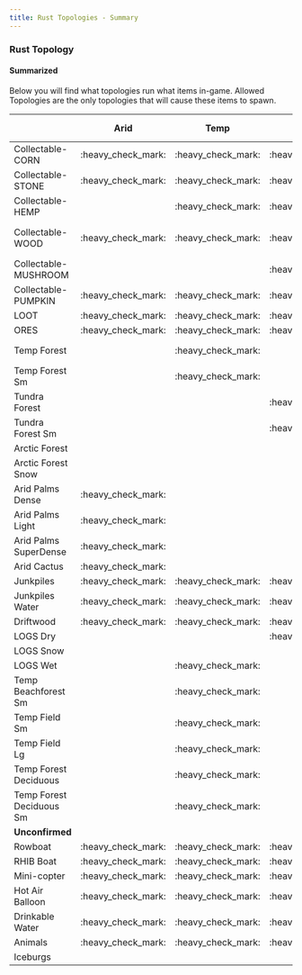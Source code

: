 ```yaml
---
title: Rust Topologies - Summary 
---
```


<h3>Rust Topology</h3>
<h4>Summarized</h4>
<p>Below you will find what topologies run what items in-game.  Allowed Topologies are the only topologies that will cause these items to spawn.</p>
<table>
<thead>
<tr class="header">
   <th></th>
   <th>Arid</th>
   <th>Temp</th>
   <th>Tundra</th>
   <th>Arctic</th>
   <th>Dirt</th>
   <th>Snow</th>
    <th>Sand</th>
   <th>Rock</th>
   <th>Grass</th>
   <th>Forest</th>
   <th>Stones</th>
   <th>Gravel</th>
   <th>Allowed<br>Topologies</th>
</tr>
</thead>
<tbody>
 <tr >
  <td>Collectable-CORN</td>
  <td markdown="span">:heavy_check_mark:</td>
  <td markdown="span">:heavy_check_mark:</td>
  <td markdown="span">:heavy_check_mark:</td>
  <td markdown="span"></td>
  <td markdown="span"></td>
  <td markdown="span"></td>
  <td markdown="span"></td>
  <td markdown="span"></td>
  <td markdown="span">:heavy_check_mark:</td>
  <td markdown="span">:heavy_check_mark:</td>
  <td markdown="span"></td>
  <td markdown="span"></td>
  <td markdown="span">Riverside,Lakeside<span style="color:green;font-size: 16px; font-family: 'Wingdings 2'">&#117;&#118;</span><span style="color:red;font-family: 'Wingdings 2'">&#120;&#123;&#124;&#125;</span></td>
 </tr>
<tr >
  <td>Collectable-STONE</td>
  <td markdown="span">:heavy_check_mark:</td>
  <td markdown="span">:heavy_check_mark:</td>
  <td markdown="span">:heavy_check_mark:</td>
  <td markdown="span"></td>
  <td markdown="span">:heavy_check_mark:</td>
  <td markdown="span">:heavy_check_mark:</td>
  <td markdown="span">:heavy_check_mark:</td>
  <td markdown="span"></td>
  <td markdown="span">:heavy_check_mark:</td>
  <td markdown="span">:heavy_check_mark:</td>
  <td markdown="span"></td>
  <td markdown="span"></td>
  <td markdown="span">Field,Forest</td>
 </tr>
 <tr >
  <td>Collectable-HEMP</td>
  <td markdown="span"></td>
  <td markdown="span">:heavy_check_mark:</td>
  <td markdown="span">:heavy_check_mark:</td>
  <td markdown="span"></td>
  <td markdown="span">:heavy_check_mark:</td>
  <td markdown="span"></td>
  <td markdown="span"></td>
  <td markdown="span"></td>
  <td markdown="span">:heavy_check_mark:</td>
  <td markdown="span">:heavy_check_mark:</td>
  <td markdown="span"></td>
  <td markdown="span"></td>
  <td markdown="span">Field,Forest</td>
 </tr>
 <tr >
  <td >Collectable-WOOD</td>
  <td markdown="span">:heavy_check_mark:</td>
  <td markdown="span">:heavy_check_mark:</td>
  <td markdown="span">:heavy_check_mark:</td>
  <td markdown="span"></td>
  <td markdown="span"></td>
  <td markdown="span"></td>
  <td markdown="span"></td>
  <td markdown="span"></td>
  <td markdown="span">:heavy_check_mark:</td>
  <td markdown="span">:heavy_check_mark:</td>
  <td markdown="span"></td>
  <td markdown="span"></td>
  <td markdown="span">Field,Cliff,Beachside,<br>Forestside,Forest,Oceanside,<br>Riverside,Lakeside,Cliffside</td>
 </tr>
 <tr>
 <td>Collectable-MUSHROOM</td>
  <td markdown="span"></td>
  <td markdown="span"></td>
  <td markdown="span">:heavy_check_mark:</td>
  <td markdown="span"></td>
  <td markdown="span"></td>
  <td markdown="span"></td>
  <td markdown="span"></td>
  <td markdown="span"></td>
  <td markdown="span"></td>
  <td markdown="span">:heavy_check_mark:</td>
  <td markdown="span"></td>
  <td markdown="span"></td>
  <td markdown="span">Forest</td>
  
 </tr>
 <tr >
  <td>Collectable-PUMPKIN</td>
  <td markdown="span">:heavy_check_mark:</td>
  <td markdown="span">:heavy_check_mark:</td>
  <td markdown="span">:heavy_check_mark:</td>
  <td markdown="span"></td>
  <td markdown="span"></td>
  <td markdown="span"></td>
  <td markdown="span"></td>
  <td markdown="span"></td>
  <td markdown="span">:heavy_check_mark:</td>
  <td markdown="span">:heavy_check_mark:</td>
  <td markdown="span"></td>
  <td markdown="span"></td>
  <td markdown="span">Riverside,Lakeside</td>
 </tr>
 <tr >
  <td>LOOT</td>
  <td markdown="span">:heavy_check_mark:</td>
  <td markdown="span">:heavy_check_mark:</td>
  <td markdown="span">:heavy_check_mark:</td>
  <td markdown="span">:heavy_check_mark:</td>
  <td markdown="span">:heavy_check_mark:</td>
  <td markdown="span">:heavy_check_mark:</td>
  <td markdown="span">:heavy_check_mark:</td>
  <td markdown="span">:heavy_check_mark:</td>
  <td markdown="span">:heavy_check_mark:</td>
  <td markdown="span">:heavy_check_mark:</td>
  <td markdown="span">:heavy_check_mark:</td>
  <td markdown="span">:heavy_check_mark:</td>
  <td markdown="span">Monument</td>
 </tr>
<tr >
  <td>ORES</td>
  <td markdown="span">:heavy_check_mark:</td>
  <td markdown="span">:heavy_check_mark:</td>
  <td markdown="span">:heavy_check_mark:</td>
  <td markdown="span">:heavy_check_mark:</td>
  <td markdown="span">:heavy_check_mark:</td>
  <td markdown="span">:heavy_check_mark:</td>
  <td markdown="span">:heavy_check_mark:</td>
  <td markdown="span">:heavy_check_mark:</td>
  <td markdown="span">:heavy_check_mark:</td>
  <td markdown="span">:heavy_check_mark:</td>
  <td markdown="span">:heavy_check_mark:</td>
  <td markdown="span">:heavy_check_mark:</td>
  <td markdown="span">Decor,Cliffside,Clutter</td>
 </tr>
 <tr >
  <td>Temp Forest</td>
  <td markdown="span"></td>
  <td markdown="span">:heavy_check_mark:</td>
  <td markdown="span"></td>
  <td markdown="span"></td>
  <td markdown="span"></td>
  <td markdown="span"></td>
  <td markdown="span"></td>
  <td markdown="span"></td>
  <td markdown="span">:heavy_check_mark:</td>
  <td markdown="span">:heavy_check_mark:</td>
  <td markdown="span"></td>
  <td markdown="span"></td>
  <td markdown="span">Forest,Decor,Cliffside<br>Clutter</td>
 </tr>
 <tr >
  <td>Temp Forest Sm</td>
  <td markdown="span"></td>
  <td markdown="span">:heavy_check_mark:</td>
  <td markdown="span"></td>
  <td markdown="span"></td>
  <td markdown="span"></td>
  <td markdown="span"></td>
  <td markdown="span"></td>
  <td markdown="span"></td>
  <td markdown="span">:heavy_check_mark:</td>
  <td markdown="span">:heavy_check_mark:</td>
  <td markdown="span"></td>
  <td markdown="span"></td>
  <td markdown="span">Forest,Decor,Cliffside<br>Clutter</td>
 </tr>
<tr >
  <td>Tundra Forest</td>
  <td markdown="span"></td>
  <td markdown="span"></td>
  <td markdown="span">:heavy_check_mark:</td>
  <td markdown="span"></td>
  <td markdown="span"></td>
  <td markdown="span"></td>
  <td markdown="span"></td>
  <td markdown="span"></td>
  <td markdown="span"></td>
  <td markdown="span">:heavy_check_mark:</td>
  <td markdown="span"></td>
  <td markdown="span"></td>
 <td markdown="span">Forest,Decor,Cliffside<br>Clutter</td> 
 </tr>
 <tr >
  <td>Tundra Forest Sm</td>
  <td markdown="span"></td>
  <td markdown="span"></td>
  <td markdown="span">:heavy_check_mark:</td>
  <td markdown="span"></td>
  <td markdown="span"></td>
  <td markdown="span"></td>
  <td markdown="span"></td>
  <td markdown="span"></td>
  <td markdown="span">:heavy_check_mark:</td>
  <td markdown="span">:heavy_check_mark:</td>
  <td markdown="span"></td>
  <td markdown="span"></td>
 <td markdown="span">Forest,Decor,Cliffside<br>Clutter</td>
 </tr>
<tr >
  <td>Arctic Forest</td>
  <td markdown="span"></td>
  <td markdown="span"></td>
  <td markdown="span"></td>
  <td markdown="span">:heavy_check_mark:</td>
  <td markdown="span"></td>
  <td markdown="span"></td>
  <td markdown="span"></td>
  <td markdown="span"></td>
  <td markdown="span">:heavy_check_mark:</td>
  <td markdown="span"></td>
  <td markdown="span"></td>
  <td markdown="span"></td>
  <td markdown="span">Field,Cliffside</td>
 </tr>
 <tr >
  <td>Arctic Forest Snow</td>
  <td markdown="span"></td>
  <td markdown="span"></td>
  <td markdown="span"></td>
  <td markdown="span">:heavy_check_mark:</td>
  <td markdown="span"></td>
  <td markdown="span"></td>
  <td markdown="span"></td>
  <td markdown="span"></td>
  <td markdown="span"></td>
  <td markdown="span">:heavy_check_mark:</td>
  <td markdown="span"></td>
  <td markdown="span"></td>
  <td markdown="span">Forest</td>
  
 </tr>
 <tr >
  <td>Arid Palms Dense</td>
  <td markdown="span">:heavy_check_mark:</td>
  <td markdown="span"></td>
  <td markdown="span"></td>
  <td markdown="span"></td>
  <td markdown="span"></td>
  <td markdown="span"></td>
  <td markdown="span">:heavy_check_mark:</td>
  <td markdown="span"></td>
  <td markdown="span">:heavy_check_mark:</td>
  <td markdown="span"></td>
  <td markdown="span"></td>
  <td markdown="span"></td>
  <td markdown="span">Field,Beachside,River<br>Riverside,Lake,Lakeside</td>
 </tr>
 <tr >
  <td>Arid Palms Light</td>
  <td markdown="span">:heavy_check_mark:</td>
  <td markdown="span"></td>
  <td markdown="span"></td>
  <td markdown="span"></td>
  <td markdown="span"></td>
  <td markdown="span"></td>
  <td markdown="span"></td>
  <td markdown="span"></td>
  <td markdown="span">:heavy_check_mark:</td>
  <td markdown="span"></td>
  <td markdown="span"></td>
  <td markdown="span"></td>
  <td markdown="span">Field,Beachside,River<br>Riverside,Lake,Lakeside</td>
 
 </tr>
<tr>
 <td>Arid Palms SuperDense</td>
  <td markdown="span">:heavy_check_mark:</td>
  <td markdown="span"></td>
  <td markdown="span"></td>
  <td markdown="span"></td>
  <td markdown="span"></td>
  <td markdown="span"></td>
  <td markdown="span"></td>
  <td markdown="span"></td>
  <td markdown="span"></td>
  <td markdown="span">:heavy_check_mark:</td>
  <td markdown="span"></td>
  <td markdown="span"></td>
   <td markdown="span">Beachside,Forest,Lakeside,Cliffside</td>
 </tr>
<tr>
 <td>Arid Cactus</td>
  <td markdown="span">:heavy_check_mark:</td>
  <td markdown="span"></td>
  <td markdown="span"></td>
  <td markdown="span"></td>
  <td markdown="span">:heavy_check_mark:</td>
  <td markdown="span"></td>
  <td markdown="span">:heavy_check_mark:</td>
  <td markdown="span"></td>
  <td markdown="span"></td>
  <td markdown="span"></td>
  <td markdown="span"></td>
  <td markdown="span"></td>
  <td markdown="span">Field</td>
  
 </tr>
<tr>
 <td>Junkpiles</td>
  <td markdown="span">:heavy_check_mark:</td>
  <td markdown="span">:heavy_check_mark:</td>
  <td markdown="span">:heavy_check_mark:</td>
  <td markdown="span">:heavy_check_mark:</td>
  <td markdown="span">:heavy_check_mark:</td>
  <td markdown="span">:heavy_check_mark:</td>
  <td markdown="span">:heavy_check_mark:</td>
  <td markdown="span">:heavy_check_mark:</td>
  <td markdown="span">:heavy_check_mark:</td>
  <td markdown="span">:heavy_check_mark:</td>
  <td markdown="span">:heavy_check_mark:</td>
  <td markdown="span">:heavy_check_mark:</td>
   <td markdown="span">Roadside,Powerline</td>
 </tr>
<tr>
 <td>Junkpiles Water</td>
  <td markdown="span">:heavy_check_mark:</td>
  <td markdown="span">:heavy_check_mark:</td>
  <td markdown="span">:heavy_check_mark:</td>
  <td markdown="span"></td>
  <td markdown="span">:heavy_check_mark:</td>
  <td markdown="span">:heavy_check_mark:</td>
  <td markdown="span">:heavy_check_mark:</td>
  <td markdown="span">:heavy_check_mark:</td>
  <td markdown="span">:heavy_check_mark:</td>
  <td markdown="span">:heavy_check_mark:</td>
  <td markdown="span">:heavy_check_mark:</td>
  <td markdown="span">:heavy_check_mark:</td>
  <td markdown="span">Offshore</td>
  
 </tr>
<tr>
 <td>Driftwood</td>
  <td markdown="span">:heavy_check_mark:</td>
  <td markdown="span">:heavy_check_mark:</td>
  <td markdown="span">:heavy_check_mark:</td>
  <td markdown="span">:heavy_check_mark:</td>
  <td markdown="span">:heavy_check_mark:</td>
  <td markdown="span">:heavy_check_mark:</td>
  <td markdown="span">:heavy_check_mark:</td>
  <td markdown="span">:heavy_check_mark:</td>
  <td markdown="span">:heavy_check_mark:</td>
  <td markdown="span">:heavy_check_mark:</td>
  <td markdown="span">:heavy_check_mark:</td>
  <td markdown="span">:heavy_check_mark:</td>
  <td markdown="span">Beach</td>
 
 </tr>
<tr>
 <td>LOGS Dry</td>
  <td markdown="span"></td>
  <td markdown="span"></td>
  <td markdown="span">:heavy_check_mark:</td>
  <td markdown="span"></td>
  <td markdown="span">:heavy_check_mark:</td>
  <td markdown="span">:heavy_check_mark:</td>
  <td markdown="span">:heavy_check_mark:</td>
  <td markdown="span">:heavy_check_mark:</td>
  <td markdown="span">:heavy_check_mark:</td>
  <td markdown="span">:heavy_check_mark:</td>
  <td markdown="span">:heavy_check_mark:</td>
  <td markdown="span">:heavy_check_mark:</td>
  <td markdown="span">Forest,Forestside</td>
 </tr>
<tr>
 <td>LOGS Snow</td>
  <td markdown="span"></td>
  <td markdown="span"></td>
  <td markdown="span"></td>
  <td markdown="span">:heavy_check_mark:</td>
  <td markdown="span"></td>
  <td markdown="span">:heavy_check_mark:</td>
  <td markdown="span"></td>
  <td markdown="span"></td>
  <td markdown="span"></td>
  <td markdown="span"></td>
  <td markdown="span"></td>
  <td markdown="span"></td>
   <td markdown="span">Forest,Forestside</td>
 
 </tr>
<tr>
 <td>LOGS Wet</td>
  <td markdown="span"></td>
  <td markdown="span">:heavy_check_mark:</td>
  <td markdown="span"></td>
  <td markdown="span"></td>
  <td markdown="span">:heavy_check_mark:</td>
  <td markdown="span">:heavy_check_mark:</td>
  <td markdown="span">:heavy_check_mark:</td>
  <td markdown="span">:heavy_check_mark:</td>
  <td markdown="span">:heavy_check_mark:</td>
  <td markdown="span">:heavy_check_mark:</td>
  <td markdown="span">:heavy_check_mark:</td>
  <td markdown="span">:heavy_check_mark:</td>
    <td markdown="span">Forest,Forestside</td>
  
 </tr>
<tr>
 <td>Temp Beachforest Sm</td>
  <td markdown="span"></td>
  <td markdown="span">:heavy_check_mark:</td>
  <td markdown="span"></td>
  <td markdown="span"></td>
  <td markdown="span"></td>
  <td markdown="span"></td>
  <td markdown="span"></td>
  <td markdown="span"></td>
  <td markdown="span">:heavy_check_mark:</td>
  <td markdown="span"></td>
  <td markdown="span"></td>
  <td markdown="span"></td>
  <td markdown="span">Beachside,Riverside,Lakeside</td>
 </tr>
<tr>
 <td>Temp Field Sm</td>
  <td markdown="span"></td>
  <td markdown="span">:heavy_check_mark:</td>
  <td markdown="span"></td>
  <td markdown="span"></td>
  <td markdown="span"></td>
  <td markdown="span"></td>
  <td markdown="span"></td>
  <td markdown="span"></td>
  <td markdown="span">:heavy_check_mark:</td>
  <td markdown="span"></td>
  <td markdown="span"></td>
  <td markdown="span"></td>
  <td markdown="span">Field,Cliffside</td>
  </tr>
<tr>
 <td>Temp Field Lg</td>
  <td markdown="span"></td>
  <td markdown="span">:heavy_check_mark:</td>
  <td markdown="span"></td>
  <td markdown="span"></td>
  <td markdown="span"></td>
  <td markdown="span"></td>
  <td markdown="span"></td>
  <td markdown="span"></td>
  <td markdown="span">:heavy_check_mark:</td>
  <td markdown="span"></td>
  <td markdown="span"></td>
  <td markdown="span"></td>
  <td markdown="span">Field,Decor,Cliffside,Hilltop</td>
 </tr>
<tr>
 <td>Temp Forest Deciduous</td>
  <td markdown="span"></td>
  <td markdown="span">:heavy_check_mark:</td>
  <td markdown="span"></td>
  <td markdown="span"></td>
  <td markdown="span"></td>
  <td markdown="span"></td>
  <td markdown="span"></td>
  <td markdown="span"></td>
  <td markdown="span">:heavy_check_mark:</td>
  <td markdown="span"></td>
  <td markdown="span"></td>
  <td markdown="span"></td>
  <td markdown="span">Forest,Decor,Cliffside,Clutter</td>
 </tr>
 <tr><td>Temp Forest Deciduous Sm</td>
  <td markdown="span"></td>
  <td markdown="span">:heavy_check_mark:</td>
  <td markdown="span"></td>
  <td markdown="span"></td>
  <td markdown="span"></td>
  <td markdown="span"></td>
  <td markdown="span"></td>
  <td markdown="span"></td>
  <td markdown="span">:heavy_check_mark:</td>
  <td markdown="span">:heavy_check_mark:</td>
  <td markdown="span"></td>
  <td markdown="span"></td>
  <td markdown="span">Forest,Decor,Cliffside,Clutter</td>
 </tr>
 <tr>
   <td><b>Unconfirmed</b></td>
  </tr>
 <tr>
<td>Rowboat</td>
  <td markdown="span">:heavy_check_mark:</td>
  <td markdown="span">:heavy_check_mark:</td>
  <td markdown="span">:heavy_check_mark:</td>
  <td markdown="span">:heavy_check_mark:</td>
  <td markdown="span">&nbsp;</td>
  <td markdown="span">&nbsp;</td>
  <td markdown="span">&nbsp;</td>
  <td markdown="span">&nbsp;</td>
  <td markdown="span">&nbsp;</td>
  <td markdown="span">&nbsp;</td>
  <td markdown="span">&nbsp;</td>
  <td markdown="span">&nbsp;</td>
  <td markdown="span">Beachside,Oceanside</td>
  
 </tr>
 <tr>
<td>RHIB Boat</td>
  <td markdown="span">:heavy_check_mark:</td>
  <td markdown="span">:heavy_check_mark:</td>
  <td markdown="span">:heavy_check_mark:</td>
  <td markdown="span">:heavy_check_mark:</td>
  <td markdown="span">&nbsp;</td>
  <td markdown="span">&nbsp;</td>
  <td markdown="span">&nbsp;</td>
  <td markdown="span">&nbsp;</td>
  <td markdown="span">&nbsp;</td>
  <td markdown="span">&nbsp;</td>
  <td markdown="span">&nbsp;</td>
  <td markdown="span">&nbsp;</td>
  <td markdown="span">Offshore</td>
  
 </tr>
 <tr><td>Mini-copter</td>
  <td markdown="span">:heavy_check_mark:</td>
  <td markdown="span">:heavy_check_mark:</td>
  <td markdown="span">:heavy_check_mark:</td>
  <td markdown="span">:heavy_check_mark:</td>
  <td markdown="span">&nbsp;</td>
  <td markdown="span">&nbsp;</td>
  <td markdown="span">&nbsp;</td>
  <td markdown="span">&nbsp;</td>
  <td markdown="span">&nbsp;</td>
  <td markdown="span">&nbsp;</td>
  <td markdown="span">&nbsp;</td>
  <td markdown="span">&nbsp;</td>
  <td markdown="span">Roadside</td>
 
 </tr>
 <tr><td>Hot Air Balloon</td>
  <td markdown="span">:heavy_check_mark:</td>
  <td markdown="span">:heavy_check_mark:</td>
  <td markdown="span">:heavy_check_mark:</td>
  <td markdown="span">:heavy_check_mark:</td>
  <td markdown="span">&nbsp;</td>
  <td markdown="span">&nbsp;</td>
  <td markdown="span">&nbsp;</td>
  <td markdown="span">&nbsp;</td>
  <td markdown="span">&nbsp;</td>
  <td markdown="span">&nbsp;</td>
  <td markdown="span">&nbsp;</td>
  <td markdown="span">&nbsp;</td>
  <td markdown="span">Field</td>
 
 </tr>
 <tr><td>Drinkable Water</td>
  <td markdown="span">:heavy_check_mark:</td>
  <td markdown="span">:heavy_check_mark:</td>
  <td markdown="span">:heavy_check_mark:</td>
  <td markdown="span">:heavy_check_mark:</td>
  <td markdown="span">&nbsp;</td>
  <td markdown="span">&nbsp;</td>
  <td markdown="span">&nbsp;</td>
  <td markdown="span">&nbsp;</td>
  <td markdown="span">&nbsp;</td>
  <td markdown="span">&nbsp;</td>
  <td markdown="span">&nbsp;</td>
  <td markdown="span">&nbsp;</td>
  <td markdown="span">River,Lake</td>
 </tr>
 <tr><td>Animals</td>
  <td markdown="span">:heavy_check_mark:</td>
  <td markdown="span">:heavy_check_mark:</td>
  <td markdown="span">:heavy_check_mark:</td>
  <td markdown="span">:heavy_check_mark:</td>
  <td markdown="span">&nbsp;</td>
  <td markdown="span">&nbsp;</td>
  <td markdown="span">&nbsp;</td>
  <td markdown="span">&nbsp;</td>
  <td markdown="span">&nbsp;</td>
  <td markdown="span">&nbsp;</td>
  <td markdown="span">&nbsp;</td>
  <td markdown="span">&nbsp;</td>
  <td markdown="span">Mainland</td>
 </tr>
 <tr><td>Iceburgs</td>
  <td markdown="span"></td>
  <td markdown="span"></td>
  <td markdown="span"></td>
  <td markdown="span">:heavy_check_mark:</td>
  <td markdown="span">&nbsp;</td>
  <td markdown="span">&nbsp;</td>
  <td markdown="span">&nbsp;</td>
  <td markdown="span">&nbsp;</td>
  <td markdown="span">&nbsp;</td>
  <td markdown="span">&nbsp;</td>
  <td markdown="span">&nbsp;</td>
  <td markdown="span">&nbsp;</td>
  <td markdown="span">Ocean, Offshore</td>
 </tr>

</tbody>
</table>

